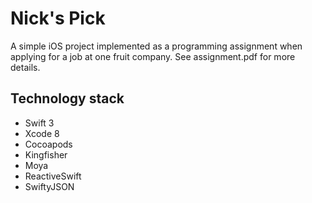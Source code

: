 Nick's Pick
===

A simple iOS project implemented as a programming assignment when applying for a job at one fruit company. See assignment.pdf for more details.

Technology stack
---

- Swift 3
- Xcode 8
- Cocoapods
- Kingfisher
- Moya
- ReactiveSwift
- SwiftyJSON

